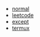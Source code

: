 - <a href="normal.md">normal</a>
- <a href="Algorithm/leetcode.md">leetcode</a>
- <a href="except.md">except</a>
- <a href="termux.md">termux</a>
